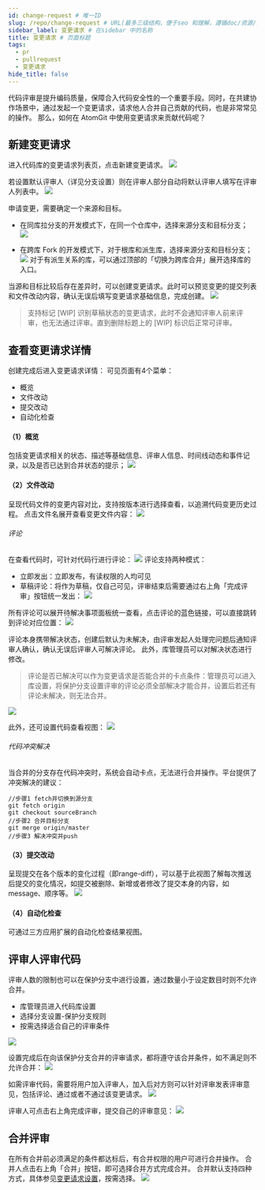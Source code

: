 ```yaml
---
id: change-request # 唯一ID
slug: /repo/change-request # URL(最多三级结构，便于seo 和理解，遵循doc/资源/具体说明项 的原则)
sidebar_label: 变更请求 # 在sidebar 中的名称
title: 变更请求 # 页面标题
tags:
  - pr
  - pullrequest
  - 变更请求
hide_title: false
---
```


代码评审是提升编码质量，保障合入代码安全性的一个重要手段。同时，在共建协作场景中，通过发起一个变更请求，请求他人合并自己贡献的代码，也是非常常见的操作。
那么，如何在 AtomGit 中使用变更请求来贡献代码呢？

## 新建变更请求
进入代码库的变更请求列表页，点击新建变更请求。
![](./img/42.jpg)

若设置默认评审人（详见分支设置）则在评审人部分自动将默认评审人填写在评审人列表中。
![](./img/41.jpg)

申请变更，需要确定一个来源和目标。
- 在同库拉分支的开发模式下，在同一个仓库中，选择来源分支和目标分支；
![](./img/43.jpg)

- 在跨库 Fork 的开发模式下，对于根库和派生库，选择来源分支和目标分支；
![](./img/44.jpg)
对于有派生关系的库，可以通过顶部的「切换为跨库合并」展开选择库的入口。

当源和目标比较后存在差异时，可以创建变更请求。此时可以预览变更的提交列表和文件改动内容，确认无误后填写变更请求基础信息，完成创建。
![](./img/45.jpg)
> 支持标记 [WIP] 识别草稿状态的变更请求，此时不会通知评审人前来评审，也无法通过评审。直到删除标题上的 [WIP] 标识后正常可评审。

## 查看变更请求详情
创建完成后进入变更请求详情：
可见页面有4个菜单：
- 概览
- 文件改动
- 提交改动
- 自动化检查

#### （1）概览
包括变更请求相关的状态、描述等基础信息、评审人信息、时间线动态和事件记录，以及是否已达到合并状态的提示；
![](./img/46.jpg)

#### （2）文件改动
呈现代码文件的变更内容对比，支持按版本进行选择查看，以追溯代码变更历史过程。
点击文件名展开查看变更文件内容：
![](./img/53.jpg)
###### 评论
在查看代码时，可针对代码行进行评论：
![](./img/54.jpg)
评论支持两种模式：
- 立即发出：立即发布，有读权限的人均可见
- 草稿评论：将作为草稿，仅自己可见，评审结束后需要通过右上角「完成评审」按钮统一发出：
![](./img/55.jpg)

所有评论可以展开待解决事项面板统一查看，点击评论的蓝色链接，可以直接跳转到评论对应位置：
![](./img/56.jpg)

评论本身携带解决状态，创建后默认为未解决，由评审发起人处理完问题后通知评审人确认，确认无误后评审人可解决评论。
此外，库管理员可以对解决状态进行修改。

> 评论是否已解决可以作为变更请求是否能合并的卡点条件：管理员可以进入库设置，将保护分支设置评审的评论必须全部解决才能合并，设置后若还有评论未解决，则无法合并。

![](./img/57.jpg)

此外，还可设置代码查看视图：
![](./img/58.jpg)

###### 代码冲突解决
当合并的分支存在代码冲突时，系统会自动卡点，无法进行合并操作。平台提供了冲突解决的建议：
```
//步骤1 fetch并切换到源分支
git fetch origin
git checkout sourceBranch
//步骤2 合并目标分支
git merge origin/master 
//步骤3 解决冲突并push
```


#### （3）提交改动
呈现提交在各个版本的变化过程（即range-diff），可以基于此视图了解每次推送后提交的变化情况，如提交被删除、新增或者修改了提交本身的内容，如message、顺序等。
![](./img/62.jpg)

#### （4）自动化检查
可通过三方应用扩展的自动化检查结果视图。


## 评审人评审代码
评审人数的限制也可以在保护分支中进行设置，通过数量小于设定数目时则不允许合并。
* 库管理员进入代码库设置
* 选择分支设置-保护分支规则
* 按需选择适合自己的评审条件

![](./img/63.jpg)

设置完成后在向该保护分支合并的评审请求，都将遵守该合并条件，如不满足则不允许合并：
![](./img/60.jpg)

如需评审代码，需要将用户加入评审人，加入后对方则可以针对评审发表评审意见，包括评论、通过或者不通过该变更请求。
![](./img/64.jpg)

评审人可点击右上角完成评审，提交自己的评审意见：
![](./img/65.jpg)

## 合并评审
在所有合并前必须满足的条件都达标后，有合并权限的用户可进行合并操作。
合并人点击右上角「合并」按钮，即可选择合并方式完成合并。
合并默认支持四种方式，具体参见[变更请求设置](pr-config)，按需选择。
![](./img/61.jpg)
